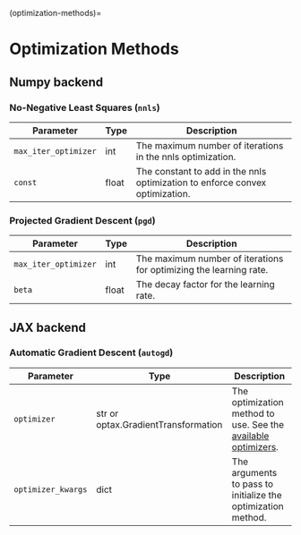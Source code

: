 (optimization-methods)=

# Optimization Methods

## Numpy backend

### No-Negative Least Squares (`nnls`)

| Parameter            | Type   | Description                                                                  |
|----------------------|--------|------------------------------------------------------------------------------|
| `max_iter_optimizer` | int    | The maximum number of iterations in the nnls optimization.                   |
| `const`              | float  | The constant to add in the nnls optimization to enforce convex optimization. |


### Projected Gradient Descent (`pgd`)

| Parameter            | Type  | Description                                                        |
|----------------------|-------|--------------------------------------------------------------------|
| `max_iter_optimizer` | int   | The maximum number of iterations for optimizing the learning rate. |
| `beta`               | float | The decay factor for the learning rate.                            |

## JAX backend

### Automatic Gradient Descent (`autogd`)


| Parameter          | Type                                | Description                                                                                                                 |
|--------------------|-------------------------------------|-----------------------------------------------------------------------------------------------------------------------------|
| `optimizer`        | str or optax.GradientTransformation | The optimization method to use. See the [available optimizers](https://optax.readthedocs.io/en/latest/api/optimizers.html). |
| `optimizer_kwargs` | dict                                | The arguments to pass to initialize the optimization method.                                                                |
